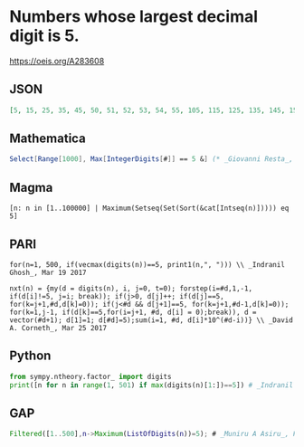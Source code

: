 # Numbers whose largest decimal digit is 5\.
https://oeis.org/A283608
## JSON
```JSON
[5, 15, 25, 35, 45, 50, 51, 52, 53, 54, 55, 105, 115, 125, 135, 145, 150, 151, 152, 153, 154, 155, 205, 215, 225, 235, 245, 250, 251, 252, 253, 254, 255, 305, 315, 325, 335, 345, 350, 351, 352, 353, 354, 355, 405, 415, 425, 435, 445, 450, 451, 452, 453, 454]
```
## Mathematica
```Mathematica
Select[Range[1000], Max[IntegerDigits[#]] == 5 &] (* _Giovanni Resta_, Mar 19 2017 *)
```
## Magma
```Magma
[n: n in [1..100000] | Maximum(Setseq(Set(Sort(&cat[Intseq(n)])))) eq 5]
```
## PARI
```PARI
for(n=1, 500, if(vecmax(digits(n))==5, print1(n,", "))) \\ _Indranil Ghosh_, Mar 19 2017
```
```PARI
nxt(n) = {my(d = digits(n), i, j=0, t=0); forstep(i=#d,1,-1, if(d[i]!=5, j=i; break)); if(j>0, d[j]++; if(d[j]==5, for(k=j+1,#d,d[k]=0)); if(j<#d && d[j+1]==5, for(k=j+1,#d-1,d[k]=0)); for(k=1,j-1, if(d[k]==5,for(i=j+1, #d, d[i] = 0);break)), d = vector(#d+1); d[1]=1; d[#d]=5);sum(i=1, #d, d[i]*10^(#d-i))} \\ _David A. Corneth_, Mar 25 2017
```
## Python
```Python
from sympy.ntheory.factor_ import digits
print([n for n in range(1, 501) if max(digits(n)[1:])==5]) # _Indranil Ghosh_, Mar 19 2017
```
## GAP
```GAP
Filtered([1..500],n->Maximum(ListOfDigits(n))=5); # _Muniru A Asiru_, Feb 27 2019
```
